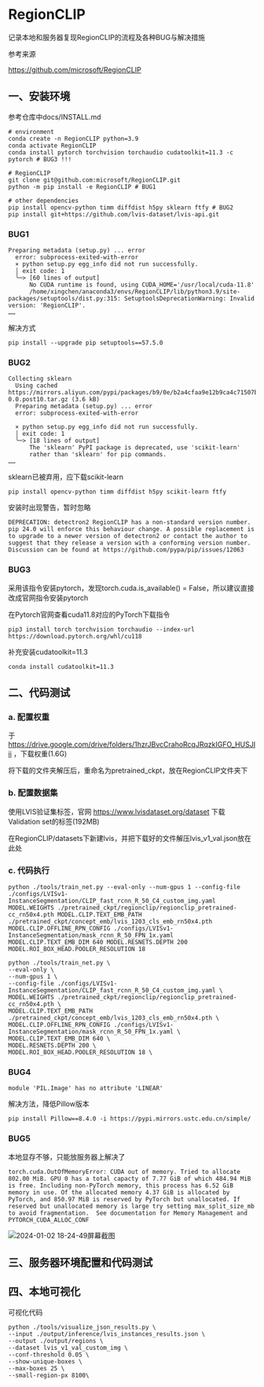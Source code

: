 # RegionCLIP
记录本地和服务器复现RegionCLIP的流程及各种BUG与解决措施

参考来源

https://github.com/microsoft/RegionCLIP

## 一、安装环境
参考仓库中docs/INSTALL.md
```
# environment
conda create -n RegionCLIP python=3.9
conda activate RegionCLIP
conda install pytorch torchvision torchaudio cudatoolkit=11.3 -c pytorch # BUG3 !!!

# RegionCLIP
git clone git@github.com:microsoft/RegionCLIP.git
python -m pip install -e RegionCLIP # BUG1

# other dependencies
pip install opencv-python timm diffdist h5py sklearn ftfy # BUG2
pip install git+https://github.com/lvis-dataset/lvis-api.git
```
### BUG1
```
Preparing metadata (setup.py) ... error
  error: subprocess-exited-with-error
  × python setup.py egg_info did not run successfully.
  │ exit code: 1
  ╰─> [60 lines of output]
      No CUDA runtime is found, using CUDA_HOME='/usr/local/cuda-11.8'
      /home/xingchen/anaconda3/envs/RegionCLIP/lib/python3.9/site-packages/setuptools/dist.py:315: SetuptoolsDeprecationWarning: Invalid version: 'RegionCLIP'.
……
```
解决方式
```
pip install --upgrade pip setuptools==57.5.0
```
### BUG2
```
Collecting sklearn
  Using cached https://mirrors.aliyun.com/pypi/packages/b9/0e/b2a4cfaa9e12b9ca4c71507bc26d2c99d75de172c0088c9835a98cf146ff/sklearn-0.0.post10.tar.gz (3.6 kB)
  Preparing metadata (setup.py) ... error
  error: subprocess-exited-with-error

  × python setup.py egg_info did not run successfully.
  │ exit code: 1
  ╰─> [18 lines of output]
      The 'sklearn' PyPI package is deprecated, use 'scikit-learn'
      rather than 'sklearn' for pip commands.
……
```
sklearn已被弃用，应下载scikit-learn
```
pip install opencv-python timm diffdist h5py scikit-learn ftfy 
```
安装时出现警告，暂时忽略
```
DEPRECATION: detectron2 RegionCLIP has a non-standard version number. pip 24.0 will enforce this behaviour change. A possible replacement is to upgrade to a newer version of detectron2 or contact the author to suggest that they release a version with a conforming version number. Discussion can be found at https://github.com/pypa/pip/issues/12063
```
### BUG3
采用该指令安装pytorch，发现torch.cuda.is_available() = False，所以建议直接改成官网指令安装pytorch

在Pytorch官网查看cuda11.8对应的PyTorch下载指令
```
pip3 install torch torchvision torchaudio --index-url https://download.pytorch.org/whl/cu118
```
补充安装cudatoolkit=11.3
```
conda install cudatoolkit=11.3
```
## 二、代码测试
### a. 配置权重
于 https://drive.google.com/drive/folders/1hzrJBvcCrahoRcqJRqzkIGFO_HUSJIii ，下载权重(1.6G)

将下载的文件夹解压后，重命名为pretrained_ckpt，放在RegionCLIP文件夹下
### b. 配置数据集
使用LVIS验证集标签，官网 https://www.lvisdataset.org/dataset 下载Validation set的标签(192MB)

在RegionCLIP/datasets下新建lvis，并把下载好的文件解压lvis_v1_val.json放在此处

### c. 代码执行
```
python ./tools/train_net.py --eval-only --num-gpus 1 --config-file ./configs/LVISv1-InstanceSegmentation/CLIP_fast_rcnn_R_50_C4_custom_img.yaml MODEL.WEIGHTS ./pretrained_ckpt/regionclip/regionclip_pretrained-cc_rn50x4.pth MODEL.CLIP.TEXT_EMB_PATH ./pretrained_ckpt/concept_emb/lvis_1203_cls_emb_rn50x4.pth MODEL.CLIP.OFFLINE_RPN_CONFIG ./configs/LVISv1-InstanceSegmentation/mask_rcnn_R_50_FPN_1x.yaml MODEL.CLIP.TEXT_EMB_DIM 640 MODEL.RESNETS.DEPTH 200 MODEL.ROI_BOX_HEAD.POOLER_RESOLUTION 18 
```
```
python ./tools/train_net.py \
--eval-only \
--num-gpus 1 \
--config-file ./configs/LVISv1-InstanceSegmentation/CLIP_fast_rcnn_R_50_C4_custom_img.yaml \
MODEL.WEIGHTS ./pretrained_ckpt/regionclip/regionclip_pretrained-cc_rn50x4.pth \
MODEL.CLIP.TEXT_EMB_PATH ./pretrained_ckpt/concept_emb/lvis_1203_cls_emb_rn50x4.pth \
MODEL.CLIP.OFFLINE_RPN_CONFIG ./configs/LVISv1-InstanceSegmentation/mask_rcnn_R_50_FPN_1x.yaml \
MODEL.CLIP.TEXT_EMB_DIM 640 \
MODEL.RESNETS.DEPTH 200 \
MODEL.ROI_BOX_HEAD.POOLER_RESOLUTION 18 \
```
### BUG4
```
module 'PIL.Image' has no attribute 'LINEAR'
```
解决方法，降低Pillow版本
```
pip install Pillow==8.4.0 -i https://pypi.mirrors.ustc.edu.cn/simple/
```
### BUG5
本地显存不够，只能放服务器上解决了
```
torch.cuda.OutOfMemoryError: CUDA out of memory. Tried to allocate 802.00 MiB. GPU 0 has a total capacty of 7.77 GiB of which 484.94 MiB is free. Including non-PyTorch memory, this process has 6.52 GiB memory in use. Of the allocated memory 4.37 GiB is allocated by PyTorch, and 850.97 MiB is reserved by PyTorch but unallocated. If reserved but unallocated memory is large try setting max_split_size_mb to avoid fragmentation.  See documentation for Memory Management and PYTORCH_CUDA_ALLOC_CONF
```

![2024-01-02 18-24-49屏幕截图](https://github.com/xingchenshanyao/VoxelNeXt/assets/116085226/5e242b81-c294-4853-905d-7559f6ad9131)

## 三、服务器环境配置和代码测试





## 四、本地可视化
可视化代码
```
python ./tools/visualize_json_results.py \
--input ./output/inference/lvis_instances_results.json \
--output ./output/regions \
--dataset lvis_v1_val_custom_img \
--conf-threshold 0.05 \
--show-unique-boxes \
--max-boxes 25 \
--small-region-px 8100\ 
```
